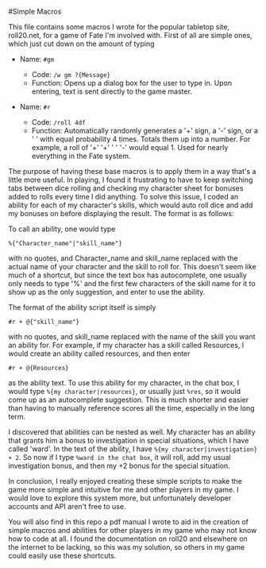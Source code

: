 #Simple Macros

This file contains some macros I wrote for the popular tabletop site, roll20.net, for a game of Fate I'm involved with. First of all are simple ones, which just cut down on the amount of typing 

- Name: `#gm`
  - Code: `/w gm ?{Message}`
  - Function: Opens up a dialog box for the user to type in. Upon entering, text is sent directly to the game master.

- Name: `#r`
  - Code: `/roll 4df`		
  - Function: Automatically randomly generates a '+' sign, a '-' sign, or a ' ' with equal probability 4 times. Totals them up into a number. For example, a roll of '+' '+' ' ' '-' would equal 1. Used for nearly everything in the Fate system. 
  
The purpose of having these base macros is to apply them in a way that's a little more useful. In playing, I found it frustrating to have to keep switching tabs between dice rolling and checking my character sheet for bonuses added to rolls every time I did anything. To solve this issue, I coded an ability for each of my character's skills, which would auto roll dice and add my bonuses on before displaying the result. The format is as follows:

To call an ability, one would type 

`%{"Character_name"|"skill_name"}`

with no quotes, and Character_name and skill_name replaced with the actual name of your character and the skill to roll for. This doesn't seem like much of a shortcut, but since the text box has autocomplete, one usually only needs to type '%' and the first few characters of the skill name for it to show up as the only suggestion, and enter to use the ability. 

The format of the ability script itself is simply

`#r + @{"skill_name"}`

with no quotes, and skill_name replaced with the name of the skill you want an ability for. For example, if my character has a skill called Resources, I would create an ability called resources, and then enter 

`#r + @{Resources}`

as the ability text. To use this ability for my character, in the chat box, I would type `%{my character|resources}`, or usually just `%res`, so it would come up as an autocomplete suggestion. This is much shorter and easier than having to manually reference scores all the time, especially in the long term.

I discovered that abilities can be nested as well. My character has an ability that grants him a bonus to investigation in special situations, which I have called 'ward'. In the text of the ability, I have `%{my character|investigation} + 2`. So now if I type `%ward in the chat box`, it will roll, add my usual investigation bonus, and then my +2 bonus for the special situation.

In conclusion, I really enjoyed creating these simple scripts to make the game more simple and intuitive for me and other players in my game. I would love to explore this system more, but unfortunately developer accounts and API aren't free to use.

You will also find in this repo a pdf manual I wrote to aid in the creation of simple macros and abilities for other players in my game who may not know how to code at all. I found the documentation on roll20 and elsewhere on the internet to be lacking, so this was my solution, so others in my game could easily use these shortcuts.